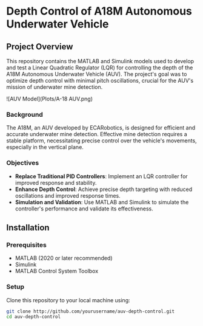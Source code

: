 # Depth Control of A18M Autonomous Underwater Vehicle

## Project Overview
This repository contains the MATLAB and Simulink models used to develop and test a Linear Quadratic Regulator (LQR) for controlling the depth of the A18M Autonomous Underwater Vehicle (AUV). The project's goal was to optimize depth control with minimal pitch oscillations, crucial for the AUV's mission of underwater mine detection.

![AUV Model](Plots/A-18 AUV.png) <!-- Placeholder: Image of the AUV model used in simulations -->

### Background
The A18M, an AUV developed by ECARobotics, is designed for efficient and accurate underwater mine detection. Effective mine detection requires a stable platform, necessitating precise control over the vehicle's movements, especially in the vertical plane.

### Objectives
- **Replace Traditional PID Controllers**: Implement an LQR controller for improved response and stability.
- **Enhance Depth Control**: Achieve precise depth targeting with reduced oscillations and improved response times.
- **Simulation and Validation**: Use MATLAB and Simulink to simulate the controller's performance and validate its effectiveness.

## Installation

### Prerequisites
- MATLAB (2020 or later recommended)
- Simulink
- MATLAB Control System Toolbox

### Setup
Clone this repository to your local machine using:
```bash
git clone http://github.com/yourusername/auv-depth-control.git
cd auv-depth-control

